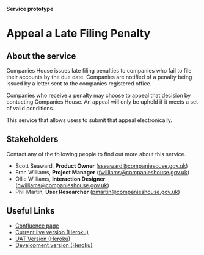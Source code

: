**Service prototype**
# Appeal a Late Filing Penalty

## About the service
Companies House issues late filing penalties to companies who fail to file their accounts by the due date. Companies are notified of a penalty being issued by a letter sent to the companies registered office.

Companies who receive a penalty may choose to appeal that decision by contacting Companies House. An appeal will only be upheld if it meets a set of valid conditions.

This service that allows users to submit that appeal electronically.

## Stakeholders
Contact any of the following people to find out more about this service.

- Scott Seaward, **Product Owner** (sseaward@companiesouse.gov.uk)
- Fran Williams, **Project Manager** (fwilliams@companieshouse.gov.uk)
- Ollie Williams, **Interaction Designer** (owilliams@companieshouse.gov.uk)
- Phil Martin, **User Researcher** (pmartin@companieshouse.gov.uk)

## Useful Links
- [Confluence page]()
- [Current live version (Heroku)](https://lfp-appeal-prototype.herokuapp.com/)
- [UAT Version (Heroku)](https://lfp-appeal-prototype-uat.herokuapp.com/)
- [Development version (Heroku)](https://lfp-appeal-prototype-dev.herokuapp.com/)
